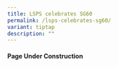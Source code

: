 ```yaml
---
title: LSPS celebrates SG60
permalink: /lsps-celebrates-sg60/
variant: tiptap
description: ""
---
```

<h4>Page Under Construction</h4>
<p></p>